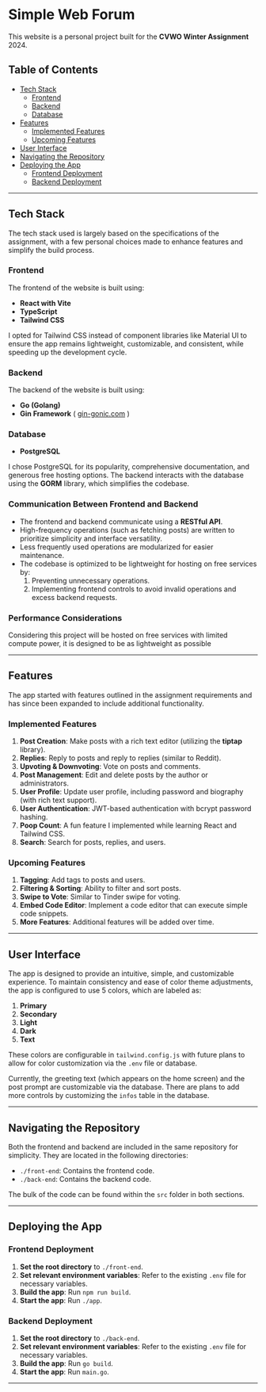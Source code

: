 # Simple Web Forum

This website is a personal project built for the **CVWO Winter Assignment** 2024.

## Table of Contents

- [Tech Stack](#tech-stack)
  - [Frontend](#frontend)
  - [Backend](#backend)
  - [Database](#database)
- [Features](#features)
  - [Implemented Features](#implemented-features)
  - [Upcoming Features](#upcoming-features)
- [User Interface](#user-interface)
- [Navigating the Repository](#navigating-the-repository)
- [Deploying the App](#deploying-the-app)
  - [Frontend Deployment](#frontend-deployment)
  - [Backend Deployment](#backend-deployment)

---

## Tech Stack

The tech stack used is largely based on the specifications of the assignment, with a few personal choices made to enhance features and simplify the build process.

### Frontend

The frontend of the website is built using:

- **React with Vite**
- **TypeScript**
- **Tailwind CSS**

I opted for Tailwind CSS instead of component libraries like Material UI to ensure the app remains lightweight, customizable, and consistent, while speeding up the development cycle.

### Backend

The backend of the website is built using:

- **Go (Golang)**
- **Gin Framework** ( [gin-gonic.com](https://gin-gonic.com) )

### Database

- **PostgreSQL**

I chose PostgreSQL for its popularity, comprehensive documentation, and generous free hosting options. The backend interacts with the database using the **GORM** library, which simplifies the codebase.

### Communication Between Frontend and Backend

- The frontend and backend communicate using a **RESTful API**.
- High-frequency operations (such as fetching posts) are written to prioritize simplicity and interface versatility.
- Less frequently used operations are modularized for easier maintenance.
- The codebase is optimized to be lightweight for hosting on free services by:
  1. Preventing unnecessary operations.
  2. Implementing frontend controls to avoid invalid operations and excess backend requests.

### Performance Considerations

Considering this project will be hosted on free services with limited compute power, it is designed to be as lightweight as possible

---

## Features

The app started with features outlined in the assignment requirements and has since been expanded to include additional functionality.

### Implemented Features

1. **Post Creation**: Make posts with a rich text editor (utilizing the **tiptap** library).
2. **Replies**: Reply to posts and reply to replies (similar to Reddit).
3. **Upvoting & Downvoting**: Vote on posts and comments.
4. **Post Management**: Edit and delete posts by the author or administrators.
5. **User Profile**: Update user profile, including password and biography (with rich text support).
6. **User Authentication**: JWT-based authentication with bcrypt password hashing.
7. **Poop Count**: A fun feature I implemented while learning React and Tailwind CSS.
8. **Search**: Search for posts, replies, and users.

### Upcoming Features

1. **Tagging**: Add tags to posts and users.
2. **Filtering & Sorting**: Ability to filter and sort posts.
3. **Swipe to Vote**: Similar to Tinder swipe for voting.
4. **Embed Code Editor**: Implement a code editor that can execute simple code snippets.
5. **More Features**: Additional features will be added over time.

---

## User Interface

The app is designed to provide an intuitive, simple, and customizable experience. To maintain consistency and ease of color theme adjustments, the app is configured to use 5 colors, which are labeled as:

1. **Primary**
2. **Secondary**
3. **Light**
4. **Dark**
5. **Text**

These colors are configurable in `tailwind.config.js` with future plans to allow for color customization via the `.env` file or database.

Currently, the greeting text (which appears on the home screen) and the post prompt are customizable via the database. There are plans to add more controls by customizing the `infos` table in the database.

---

## Navigating the Repository

Both the frontend and backend are included in the same repository for simplicity. They are located in the following directories:

- `./front-end`: Contains the frontend code.
- `./back-end`: Contains the backend code.
  
The bulk of the code can be found within the `src` folder in both sections.

---

## Deploying the App

### Frontend Deployment

1. **Set the root directory** to `./front-end`.
2. **Set relevant environment variables**: Refer to the existing `.env` file for necessary variables.
3. **Build the app**: Run `npm run build`.
4. **Start the app**: Run `./app`.

### Backend Deployment

1. **Set the root directory** to `./back-end`.
2. **Set relevant environment variables**: Refer to the existing `.env` file for necessary variables.
3. **Build the app**: Run `go build`.
4. **Start the app**: Run `main.go`.

---
